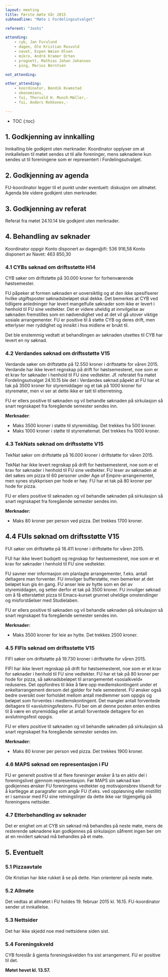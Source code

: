 ```yaml
---
layout: meeting
title: Første møte Vår 2015
subheadline: "Møte i Fordelingsutvalget"

referent: "Joshi"

attending:
    - cyb, Jan Furulund
    - dagen, Ole Kristian Rosvold
    - navet, Espen Wøien Olsen
    - mikro, André Kramer Orten
    - prognett, Mathias Johan Johansen 
    - ping, Marius Berntsen

not_attending:

other_attending:
    - koordinator, Bendik Kvamstad
    - okonomians, 
    - fui, Thorvald H. Munch-Møller,-
    - fui, Anders Rokkones,-

---
```


* TOC
{:toc}

## 1. Godkjenning av innkalling
Innkalling ble godkjent uten merknader. Koordinator opplyser om at innkallelsen til møtet sendes ut til alle foreninger, mens søknadene kun sendes ut til foreningene som er representert i Fordelingsutvalget.

## 2. Godkjenning av agenda
FU-koordinator legger til et punkt under eventuelt: diskusjon om allmøtet.
Agenda ble videre godkjent uten merknader.

## 3. Godkjenning av referat
Referat fra møtet 24.10.14 ble godkjent uten merknader.

## 4. Behandling av søknader
Koordinator oppgir
Konto disponert av dagen@ifi: 536 916,58
Konto disponert av Navet: 463 850,30

### 4.1 CYBs søknad om driftsstøtte H14
CYB søker om driftstøtte på 30.000 kroner for forhenværende høstsemester.

FU påpeker at formen søknaden er uoversiktlig og at den ikke spesifiserer hvilke utgiftsposter
søknadsbeløpet skal dekke. Det bemerkes at CYB ved tidligere anledninger har levert
mangelfulle søknader som ikke er levert i henhold til FU sine vedtekter. Det er videre uheldig
at innvilgelse av søknaden fremstilles som en nødvendighet ved at det vil gå utover viktige
sosiale arrangementer. FU er positive til å støtte CYB og deres drift, men etterlyser mer
ryddighet og innsikt i hva midlene er brukt til.

Det ble enstemmig vedtatt at behandlingen av søknaden utsettes til CYB har levert en ny
søknad.

### 4.2 Verdandes søknad om driftsstøtte V15
Verdande søker om driftstøtte på 12.550 kroner i driftstøtte for våren 2015.
Verdande har ikke levert regnskap på drift for høstsemesteret, noe som er et krav for søknader
i henhold til FU sine vedtekter. Jf. referatet fra møtet Fordelingsutvalget 24.10.15 ble det i
Verdandes søknad påpekt at FU har et tak på 3500 kroner for styremiddager og et tak på 1000
kroner for styremøter, men vi ser at dette ikke er tatt til etterretning.

FU er ellers positive til søknaden og vil behandle søknaden på sirkulasjon så snart regnskapet
fra foregående semester sendes inn.

**Merknader**: 
- Maks 3500 kroner i støtte til styremiddag. Det trekkes fra 500 kroner.
- Maks 1000 kroner i støtte til styremøtemat. Det trekkes fra 1000 kroner.

### 4.3 TekNats søknad om driftsstøtte V15
TekNat søker om driftstøtte på 16.000 kroner i driftstøtte for våren 2015.

TekNat har ikke levert regnskap på drift for høstsemesteret, noe som er et krav for søknader i
henhold til FU sine vedtekter. FU leser av søknaden at det søkes om pizza til 60 personer
under Age of Empire-arrangementet, men synes stykkprisen per hode er høy. FU har et tak på
80 kroner per hode for pizza.

FU er ellers positive til søknaden og vil behandle søknaden på sirkulasjon så snart regnskapet
fra foregående semester sendes inn.

**Merknader:**
- Maks 80 kroner per person ved pizza. Det trekkes 1700 kroner.

## 4.4 FUIs søknad om driftsstøtte V15
FUI søker om driftstøtte på 18.411 kroner i driftstøtte for våren 2015.

FUI har ikke levert budsjett og regnskap for høstsemesteret, noe som er et krav for søknader i
henhold til FU sine vedtekter.

FU savner mer informasjon om planlagte arrangementer, f.eks. antall deltagere man forventer.
FU innvilger bufferstøtte, men bemerker at det beløpet kun gis én gang. FU anser leie av hytte
som en del av styremiddagen, og setter derfor et tak på 3500 kroner. FU innvilger søknad om
å få etterstøttet pizza til Emacs-kurset grunnet uheldige omstendinger og misforståelser med
Studielaben.

FU er ellers positive til søknaden og vil behandle søknaden på sirkulasjon så snart regnskapet
fra foregående semester sendes inn.

**Merknader:** 
- Maks 3500 kroner for leie av hytte. Det trekkes 2500 kroner.

### 4.5 FIFIs søknad om driftsstøtte V15
FIFI søker om driftstøtte på 19.730 kroner i driftstøtte for våren 2015.

FIFI har ikke levert regnskap på drift for høstsemesteret, noe som er et krav for søknader i
henhold til FU sine vedtekter. FU har et tak på 80 kroner per hode for pizza, så
søknadsbeløpet til arrangementet «sosialkveld» reduseres. Det oppfordres til ikke å føre opp
medlemskontingent under et enkeltarrangement dersom det gjelder for hele semesteret. FU
ønsker også bedre oversikt over forholdet mellom antall medlemmer som oppgis og beløpet
som forventes i medlemskontingent. Det mangler antall forventede deltagere til
«avslutningsfesten». FU ber om at denne posten enten endres til å være en styremiddag eller
at antall forventede deltagere for en avslutningsfest oppgis.

FU er ellers positive til søknaden og vil behandle søknaden på sirkulasjon så snart regnskapet
fra foregående semester sendes inn.

**Merknader:** 
- Maks 80 kroner per person ved pizza. Det trekkes 1900 kroner.

### 4.6 MAPS søknad om representasjon i FU
FU er generelt positive til at flere foreninger ønsker å ta en aktiv del i foreningslivet gjennom
representasjon. Før MAPS sin søknad kan godkjennes ønsker FU foreningens vedtekter og
motivajonsbrev tilsendt for å kartlegge at paragrafer som angår FU (f.eks. ved oppløsning
eller mistillit) er i samsvar med FU sine retningslinjer da dette ikke var tilgjengelig på
foreningens nettsider.

### 4.7 Etterbehandling av søknader
Det er enighet om at CYB sin søknad må behandles på neste møte, mens de resterende
søknadene kan godkjennes på sirkulasjon såfremt ingen ber om at en revidert søknad må
behandles på et møte.

## 5. Eventuelt
### 5.1 Pizzaavtale
Ole Kristian har ikke rukket å se på dette. Han orienterer på neste møte.

### 5.2 Allmøte
Det vedtas at allmøtet i FU holdes 19. februar 2015 kl. 16.15. FU-koordinator sender ut
innkallelse.

### 5.3 Nettsider
Det har ikke skjedd noe med nettsidene siden sist.

### 5.4 Foreningskveld
CYB foreslår å gjenta foreningskvelden fra sist arrangement. FU er positive til det.


**Møtet hevet kl. 13.57.**
